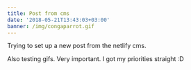 ```yaml
---
title: Post from cms
date: '2018-05-21T13:43:03+03:00'
banner: /img/congaparrot.gif
---
```

Trying to set up a new post from the netlify cms.



Also testing gifs. Very important. I got my priorities straight :D
